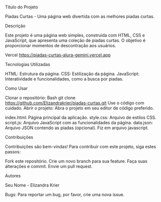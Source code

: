 Título do Projeto

Piadas Curtas - Uma página web divertida com as melhores piadas curtas.

Descrição

Este projeto é uma página web simples, construída com HTML, CSS e JavaScript, que apresenta uma coleção de piadas curtas. O objetivo é proporcionar momentos de descontração aos usuários.

Vercel
https://piadas-curtas-alura-gemini.vercel.app

Tecnologias Utilizadas

HTML: Estrutura da página.
CSS: Estilização da página.
JavaScript: Interatividade e funcionalidades, como a busca por piadas.

Como Usar

Clonar o repositório:
Bash
git clone https://github.com/Elizandrakrier/piadas-curtas.git
Use o código com cuidado.
Abrir o projeto: Abra o projeto em seu editor de código preferido.

index.html: Página principal da aplicação.
style.css: Arquivo de estilos CSS.
script.js: Arquivo JavaScript com as funcionalidades da página.
data.json: Arquivo JSON contendo as piadas (opcional). Fiz em arquivo javascript.

Contribuições

Contribuições são bem-vindas! Para contribuir com este projeto, siga estes passos:

Fork este repositório.
Crie um novo branch para sua feature.
Faça suas alterações e commit.
Envie um pull request.

Autores

Seu Nome - Elizandra Krier

Bugs:
Para reportar um bug, por favor, crie uma nova issue.
